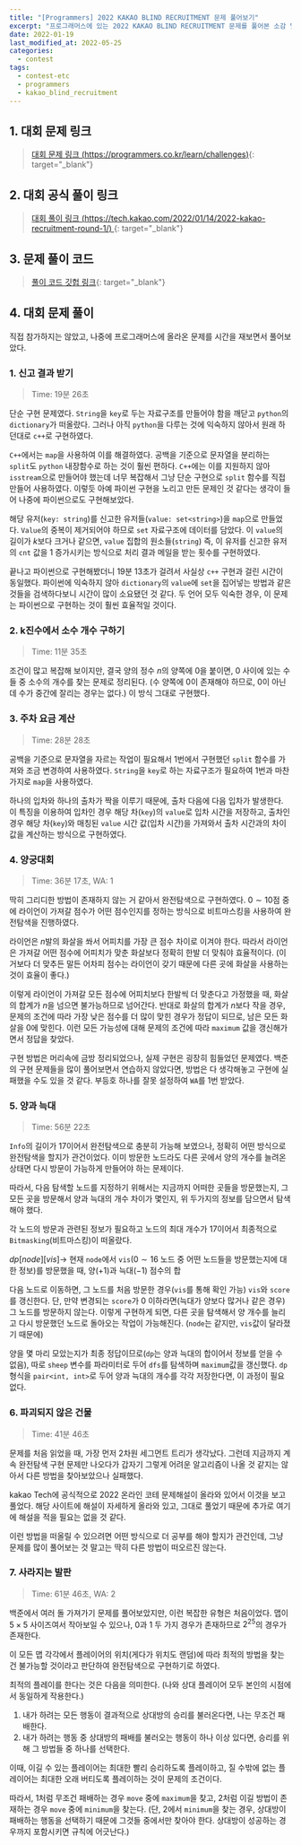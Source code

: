 ```yaml
---
title: "[Programmers] 2022 KAKAO BLIND RECRUITMENT 문제 풀어보기"
excerpt: "프로그래머스에 있는 2022 KAKAO BLIND RECRUITMENT 문제를 풀어본 소감 및 간단한 풀이 작성"
date: 2022-01-19
last_modified_at: 2022-05-25
categories:
  - contest
tags:
  - contest-etc
  - programmers
  - kakao_blind_recruitment
---
```


## 1. 대회 문제 링크

> [대회 문제 링크 (https://programmers.co.kr/learn/challenges)](https://programmers.co.kr/learn/challenges){: target="_blank"}

## 2. 대회 공식 풀이 링크

> [대회 풀이 링크 (https://tech.kakao.com/2022/01/14/2022-kakao-recruitment-round-1/) ](https://tech.kakao.com/2022/01/14/2022-kakao-recruitment-round-1/){: target="_blank"}

## 3. 문제 풀이 코드

> [풀이 코드 깃헙 링크](https://github.com/BurningFalls/Algorithm/tree/master/Programmers/2022%20KAKAO%20BLIND%20RECRUITMENT){: target="_blank"}

## 4. 대회 문제 풀이

직접 참가하지는 않았고, 나중에 프로그래머스에 올라온 문제를 시간을 재보면서 풀어보았다.

### 1.	신고 결과 받기 
> Time: 19분 26초

단순 구현 문제였다. `String`을 `key`로 두는 자료구조를 만들어야 함을 깨닫고 `python`의 `dictionary`가 떠올랐다. 그러나 아직 `python`을 다루는 것에 익숙하지 않아서 원래 하던대로 `c++`로 구현하였다. 

`C++`에서는 `map`을 사용하여 이를 해결하였다. 공백을 기준으로 문자열을 분리하는 `split`도 `python` 내장함수로 하는 것이 훨씬 편하다. `C++`에는 이를 지원하지 않아 `isstream`으로 만들어야 했는데 너무 복잡해서 그냥 단순 구현으로 `split` 함수를 직접 만들어 사용하였다. 이렇듯 아예 파이썬 구현을 노리고 만든 문제인 것 같다는 생각이 들어 나중에 파이썬으로도 구현해보았다. 

해당 유저(`key: string`)를 신고한 유저들(`value: set<string>`)을 `map`으로 만들었다. `Value`의 중복이 제거되어야 하므로 `set` 자료구조에 데이터를 담았다. 이 `value`의 길이가 $k$보다 크거나 같으면, `value` 집합의 원소들(`string`) 즉, 이 유저를 신고한 유저의 `cnt` 값을 $1$ 증가시키는 방식으로 처리 결과 메일을 받는 횟수를 구현하였다.

끝나고 파이썬으로 구현해봤더니 19분 13초가 걸려서 사실상 `c++` 구현과 걸린 시간이 동일했다. 파이썬에 익숙하지 않아 `dictionary`의 `value`에 `set`을 집어넣는 방법과 같은 것들을 검색하다보니 시간이 많이 소요됐던 것 같다. 두 언어 모두 익숙한 경우, 이 문제는 파이썬으로 구현하는 것이 훨씬 효율적일 것이다.

### 2.	k진수에서 소수 개수 구하기 
> Time: 11분 35초

조건이 많고 복잡해 보이지만, 결국 양의 정수 $n$의 양쪽에 $0$을 붙이면, $0$ 사이에 있는 수들 중 소수의 개수를 찾는 문제로 정리된다. (수 양쪽에 $0$이 존재해야 하므로, $0$이 아닌데 수가 중간에 잘리는 경우는 없다.) 이 방식 그대로 구현했다.

### 3. 주차 요금 계산 
> Time: 28분 28초

공백을 기준으로 문자열을 자르는 작업이 필요해서 $1$번에서 구현했던 `split` 함수를 가져와 조금 변경하여 사용하였다. `String`을 `key`로 하는 자료구조가 필요하여 $1$번과 마찬가지로 `map`을 사용하였다. 

하나의 입차와 하나의 출차가 짝을 이루기 때문에, 출차 다음에 다음 입차가 발생한다. 이 특징을 이용하여 입차인 경우 해당 차(`key`)의 `value`로 입차 시간을 저장하고, 출차인 경우 해당 차(`key`)와 매칭된 `value` 시간 값(입차 시간)을 가져와서 출차 시간과의 차이 값을 계산하는 방식으로 구현하였다.

### 4.	양궁대회 
> Time: 36분 17초, WA: 1

딱히 그리디한 방법이 존재하지 않는 거 같아서 완전탐색으로 구현하였다. $0\sim 10$점 중에 라이언이 가져갈 점수가 어떤 점수인지를 정하는 방식으로 비트마스킹을 사용하여 완전탐색을 진행하였다. 

라이언은 $n$발의 화살을 쏴서 어피치를 가장 큰 점수 차이로 이겨야 한다. 따라서 라이언은 가져갈 어떤 점수에 어피치가 맞춘 화살보다 정확히 한발 더 맞춰야 효율적이다. (이거보다 더 맞추든 말든 어차피 점수는 라이언이 갖기 때문에 다른 곳에 화살을 사용하는 것이 효율이 좋다.) 

이렇게 라이언이 가져갈 모든 점수에 어피치보다 한발씩 더 맞춘다고 가정했을 때, 화살의 합계가 $n$을 넘으면 불가능하므로 넘어간다. 반대로 화살의 합계가 $n$보다 작을 경우, 문제의 조건에 따라 가장 낮은 점수를 더 많이 맞힌 경우가 정답이 되므로, 남은 모든 화살을 $0$에 맞힌다. 이런 모든 가능성에 대해 문제의 조건에 따라 `maximum` 값을 갱신해가면서 정답을 찾았다.

구현 방법은 머리속에 금방 정리되었으나, 실제 구현은 굉장히 힘들었던 문제였다. 백준의 구현 문제들을 많이 풀어보면서 연습하지 않았다면, 방법은 다 생각해놓고 구현에 실패했을 수도 있을 것 같다. 부등호 하나를 잘못 설정하여 `WA`를 $1$번 받았다.

### 5.	양과 늑대
> Time: 56분 22초

`Info`의 길이가 $17$이어서 완전탐색으로 충분히 가능해 보였으나, 정확히 어떤 방식으로 완전탐색을 할지가 관건이었다. 이미 방문한 노드라도 다른 곳에서 양의 개수를 늘려온 상태면 다시 방문이 가능하게 만들어야 하는 문제이다. 

따라서, 다음 탐색할 노드를 지정하기 위해서는 지금까지 어떠한 곳들을 방문했는지, 그 모든 곳을 방문해서 양과 늑대의 개수 차이가 몇인지, 위 두가지의 정보를 담으면서 탐색해야 했다. 

각 노드의 방문과 관련된 정보가 필요하고 노드의 최대 개수가 $17$이어서 최종적으로 `Bitmasking`(비트마스킹)이 떠올랐다.

$dp[node][vis] \rightarrow$ 현재 `node`에서 `vis`($0\sim 16$ 노드 중 어떤 노드들을 방문했는지에 대한 정보)를 방문했을 때, 양($+1$)과 늑대($-1$) 점수의 합

다음 노드로 이동하면, 그 노드를 처음 방문한 경우(`vis`를 통해 확인 가능) `vis`와 `score`를 갱신한다. 단, 만약 변경되는 `score`가 $0$ 이하라면(늑대가 양보다 많거나 같은 경우) 그 노드를 방문하지 않는다. 이렇게 구현하게 되면, 다른 곳을 탐색해서 양 개수를 늘리고 다시 방문했던 노드로 돌아오는 작업이 가능해진다. (`node`는 같지만, `vis`값이 달라졌기 때문에)

양을 몇 마리 모았는지가 최종 정답이므로(`dp`는 양과 늑대의 합이어서 정보를 얻을 수 없음), 따로 `sheep` 변수를 파라미터로 두어 `dfs`를 탐색하며 `maximum`값을 갱신했다. `dp` 형식을 `pair<int, int>`로 두어 양과 늑대의 개수를 각각 저장한다면, 이 과정이 필요 없다.

### 6.	파괴되지 않은 건물 
> Time: 41분 46초

문제를 처음 읽었을 때, 가장 먼저 $2$차원 세그먼트 트리가 생각났다. 그런데 지금까지 계속 완전탐색 구현 문제만 나오다가 갑자기 그렇게 어려운 알고리즘이 나올 것 같지는 않아서 다른 방법을 찾아보았으나 실패했다. 

kakao Tech에 공식적으로 2022 온라인 코테 문제해설이 올라와 있어서 이것을 보고 풀었다. 해당 사이트에 해설이 자세하게 올라와 있고, 그대로 풀었기 때문에 추가로 여기에 해설을 적을 필요는 없을 것 같다. 

이런 방법을 떠올릴 수 있으려면 어떤 방식으로 더 공부를 해야 할지가 관건인데, 그냥 문제를 많이 풀어보는 것 말고는 딱히 다른 방법이 떠오르진 않는다.

### 7.	사라지는 발판
> Time: 61분 46초, WA: 2

백준에서 여러 돌 가져가기 문제를 풀어보았지만, 이런 복잡한 유형은 처음이었다. 맵이 $5\times 5$ 사이즈여서 작아보일 수 있으나, $0$과 $1$ 두 가지 경우가 존재하므로 $2^{25}$의 경우가 존재한다. 

이 모든 맵 각각에서 플레이어의 위치(게다가 위치도 랜덤)에 따라 최적의 방법을 찾는 건 불가능할 것이라고 판단하여 완전탐색으로 구현하기로 하였다.

최적의 플레이를 한다는 것은 다음을 의미한다. (나와 상대 플레이어 모두 본인의 시점에서 동일하게 작용한다.)

1.	내가 하려는 모든 행동이 결과적으로 상대방의 승리를 불러온다면, 나는 무조건 패배한다.
1.	내가 하려는 행동 중 상대방의 패배를 불러오는 행동이 하나 이상 있다면, 승리를 위해 그 방법들 중 하나를 선택한다.

이때, 이길 수 있는 플레이어는 최대한 빨리 승리하도록 플레이하고, 질 수밖에 없는 플레이어는 최대한 오래 버티도록 플레이하는 것이 문제의 조건이다. 

따라서, $1$처럼 무조건 패배하는 경우 `move` 중에 `maximum`을 찾고, $2$처럼 이길 방법이 존재하는 경우 `move` 중에 `minimum`을 찾는다. (단, $2$에서 `minimum`을 찾는 경우, 상대방이 패배하는 행동을 선택하기 때문에 그것들 중에서만 찾아야 한다. 상대방이 성공하는 경우까지 포함시키면 규칙에 어긋난다.)